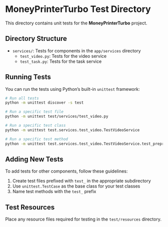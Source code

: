 # MoneyPrinterTurbo Test Directory

This directory contains unit tests for the **MoneyPrinterTurbo** project.

## Directory Structure

- `services/`: Tests for components in the `app/services` directory  
  - `test_video.py`: Tests for the video service  
  - `test_task.py`: Tests for the task service  

## Running Tests

You can run the tests using Python’s built-in `unittest` framework:

```bash
# Run all tests
python -m unittest discover -s test

# Run a specific test file
python -m unittest test/services/test_video.py

# Run a specific test class
python -m unittest test.services.test_video.TestVideoService

# Run a specific test method
python -m unittest test.services.test_video.TestVideoService.test_preprocess_video
````

## Adding New Tests

To add tests for other components, follow these guidelines:

1. Create test files prefixed with `test_` in the appropriate subdirectory
2. Use `unittest.TestCase` as the base class for your test classes
3. Name test methods with the `test_` prefix

## Test Resources

Place any resource files required for testing in the `test/resources` directory.